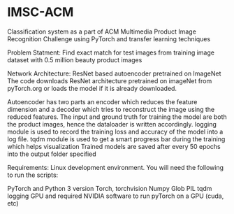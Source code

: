 # IMSC-ACM
Classification system as a part of ACM Multimedia Product Image Recognition Challenge using PyTorch and transfer learning techniques

Problem Statment: Find exact match for test images from training image dataset with 0.5 million beauty product images 

Network Architecture: ResNet based autoencoder pretrained on ImageNet
The code downloads ResNet architecture pretrained on imageNet from pyTorch.org or loads the model if it is already downloaded.

Autoencoder has two parts an encoder which reduces the feature dimension and a decoder which tries to reconstruct the image using the reduced features. 
The input and ground truth for training the model are both the product images, hence the dataloader is written accordingly.
logging module is used to record the training loss and accuracy of the model into a log file.
tqdm module is used to get a smart progress bar during the training which helps visualization
Trained models are saved after every 50 epochs into the output folder specified


Requirements:
Linux development environment. You will need the following to run the scripts:

PyTorch and Python 3 version
Torch, torchvision
Numpy
Glob
PIL
tqdm
logging
GPU and required NVIDIA software to run pyTorch on a GPU (cuda, etc)


